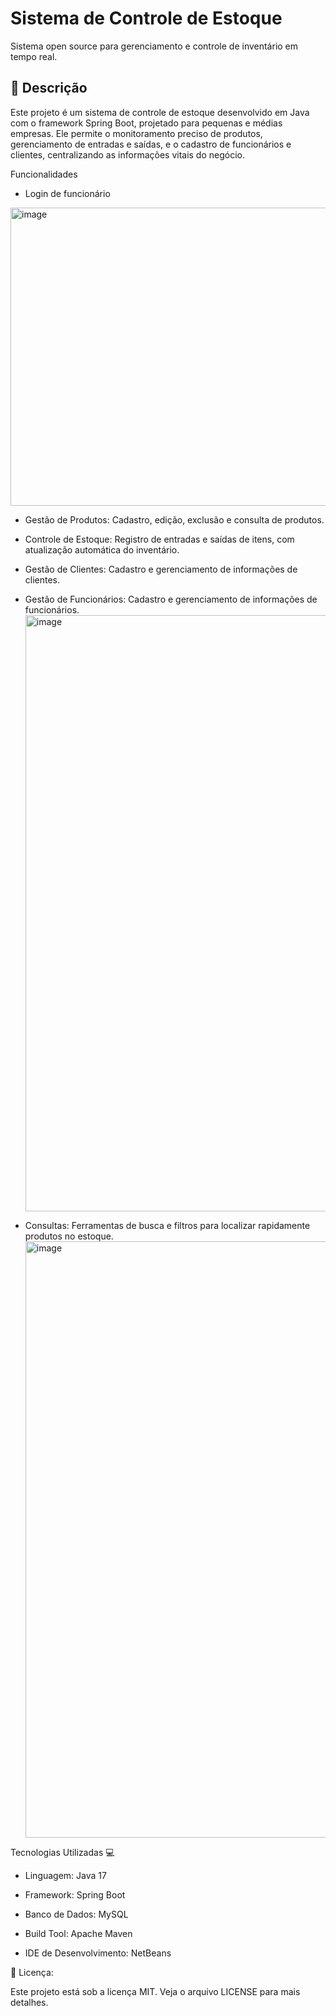 # Sistema de Controle de Estoque

Sistema open source para gerenciamento e controle de inventário em tempo real.

## 📝 Descrição

Este projeto é um sistema de controle de estoque desenvolvido em Java com o framework Spring Boot, projetado para pequenas e médias empresas. Ele permite o monitoramento preciso de produtos, gerenciamento de entradas e saídas, e o cadastro de funcionários e clientes, centralizando as informações vitais do negócio.

Funcionalidades


* Login de funcionário
 <img width="649" height="477" alt="image" src="https://github.com/user-attachments/assets/99777ef5-f06b-40cd-b8e3-8faf12ca8e7a" />

* Gestão de Produtos: Cadastro, edição, exclusão e consulta de produtos.
 
* Controle de Estoque: Registro de entradas e saídas de itens, com atualização automática do inventário.
* Gestão de Clientes: Cadastro e gerenciamento de informações de clientes.
* Gestão de Funcionários: Cadastro e gerenciamento de informações de funcionários.
  <img width="1360" height="954" alt="image" src="https://github.com/user-attachments/assets/f2c47986-a6b3-4d4e-b891-8cb1ce5c127e" />

* Consultas: Ferramentas de busca e filtros para localizar rapidamente produtos no estoque.
  <img width="1360" height="954" alt="image" src="https://github.com/user-attachments/assets/1d3b7cd9-c99d-4180-980e-2b91c024a5fa" />


Tecnologias Utilizadas 💻  

  * Linguagem: Java 17

  * Framework: Spring Boot

  * Banco de Dados: MySQL

  * Build Tool: Apache Maven

   * IDE de Desenvolvimento: NetBeans


📄 Licença: 

Este projeto está sob a licença MIT. Veja o arquivo LICENSE para mais detalhes.
